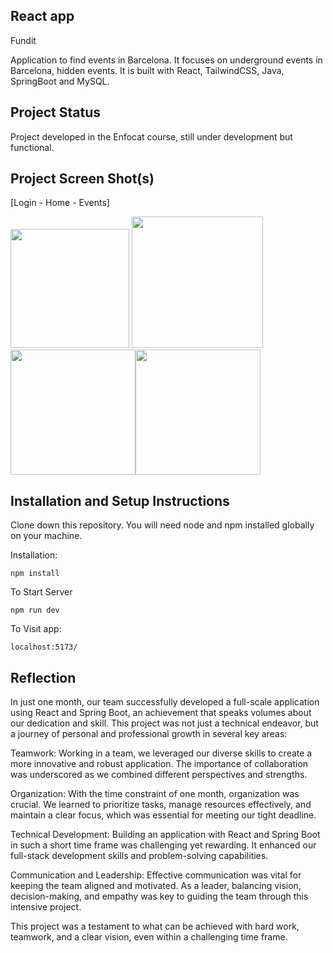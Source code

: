 ## React app

Fundit

Application to find events in Barcelona. It focuses on underground events in Barcelona, hidden events. It is built with React, TailwindCSS, Java, SpringBoot and MySQL.  

## Project Status

Project developed in the Enfocat course, still under development but functional. 

## Project Screen Shot(s)

[Login - Home - Events]

<img src='https://i.imgur.com/c7Vq8xS.png' width='190'> <img src='https://i.imgur.com/EWLL7td.png' width='210'> 
<img src='https://i.imgur.com/14div4s.png' width='200'><img src='https://i.imgur.com/ouwDqSc.png' width='200'>


## Installation and Setup Instructions

Clone down this repository. You will need node and npm installed globally on your machine.

Installation: 

```npm install```

To Start Server 

```npm run dev```

To Visit app:

```localhost:5173/```

## Reflection 

In just one month, our team successfully developed a full-scale application using React and Spring Boot, an achievement that speaks volumes about our dedication and skill. This project was not just a technical endeavor, but a journey of personal and professional growth in several key areas:

Teamwork: Working in a team, we leveraged our diverse skills to create a more innovative and robust application. The importance of collaboration was underscored as we combined different perspectives and strengths.

Organization: With the time constraint of one month, organization was crucial. We learned to prioritize tasks, manage resources effectively, and maintain a clear focus, which was essential for meeting our tight deadline.

Technical Development: Building an application with React and Spring Boot in such a short time frame was challenging yet rewarding. It enhanced our full-stack development skills and problem-solving capabilities.

Communication and Leadership: Effective communication was vital for keeping the team aligned and motivated. As a leader, balancing vision, decision-making, and empathy was key to guiding the team through this intensive project.

This project was a testament to what can be achieved with hard work, teamwork, and a clear vision, even within a challenging time frame.



